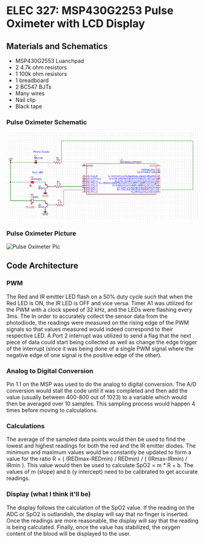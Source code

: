 # ELEC 327: MSP430G2253 Pulse Oximeter with LCD Display


## Materials and Schematics

- MSP430G2553 Luanchpad
- 2 4.7k ohm resistors
- 1 100k ohm resistors
- 1 breadboard
- 2 BC547 BJTs
- Many wires
- Nail clip
- Black tape
### Pulse Oximeter Schematic
![Pulse Oximeter Schematic](PulseOxSchem.png)

### Pulse Oximeter Picture
![Pulse Oximeter Pic](PulseOxPic.png)

## Code Architecture

### PWM
The Red and IR emitter LED flash on a 50% duty cycle such that when the Red LED is ON, the IR LED is OFF and vice versa. Timer A1 was utilized for the PWM with a clock speed of 32 kHz, and the LEDs were flashing every 3ms. The In order to accurately collect the sensor data from the photodiode, the readings were measured on the rising edge of the PWM signals so that values measured would indeed correspond to their respective LED. A Port 2 interrupt was utilized to send a flag that the next piece of data could start being collected as well as change the edge trigger of the interrupt (since it was being done of a single PWM signal where the negative edge of one signal is the positive edge of the other).

### Analog to Digital Conversion
Pin 1.1 on the MSP was used to do the analog to digital conversion. The A/D conversion would stall the code until it was completed and then add the value (usually between 400-800 out of 1023) to a variable which would then be averaged over 10 samples. This sampling process would happen 4 times before moving to calculations.

### Calculations
The average of the sampled data points would then be used to find the lowest and highest readings for both the red and the IR emitter diodes. The minimum and maximum values would be constantly be updated to form a value for the ratio R =  ( (REDmax-REDmin) / REDmin) / ( (IRmax-IRmin) / IRmin ). This value would then be used to calculate SpO2 = m * R + b. The values of m (slope) and b (y intercept) need to be calibrated to get accurate readings.

### Display (what I think it'll be)
The display follows the calculation of the SpO2 value. If the reading on the ADC or SpO2 is outlandish, the display will say that no finger is inserted. Once the readings are more reasonable, the display will say that the reading is being calculated. Finally, once the value has stabilized, the oxygen content of the blood will be displayed to the user.

